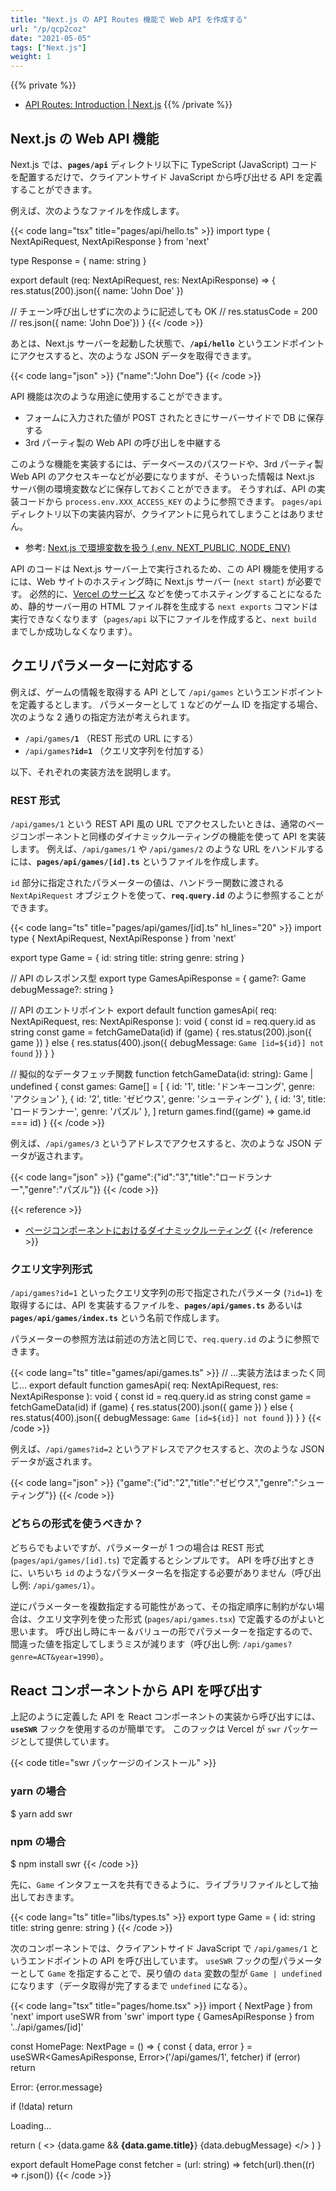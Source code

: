 ```yaml
---
title: "Next.js の API Routes 機能で Web API を作成する"
url: "/p/qcp2coz"
date: "2021-05-05"
tags: ["Next.js"]
weight: 1
---
```


{{% private %}}
- [API Routes: Introduction | Next.js](https://nextjs.org/docs/api-routes/introduction)
{{% /private %}}

Next.js の Web API 機能
----

Next.js では、__`pages/api`__ ディレクトリ以下に TypeScript (JavaScript) コードを配置するだけで、クライアントサイド JavaScript から呼び出せる API を定義することができます。

例えば、次のようなファイルを作成します。

{{< code lang="tsx" title="pages/api/hello.ts" >}}
import type { NextApiRequest, NextApiResponse } from 'next'

type Response = {
  name: string
}

export default (req: NextApiRequest, res: NextApiResponse<Response>) => {
  res.status(200).json({ name: 'John Doe' })

  // チェーン呼び出しせずに次のように記述しても OK
  // res.statusCode = 200
  // res.json({ name: 'John Doe'})
}
{{< /code >}}

あとは、Next.js サーバーを起動した状態で、__`/api/hello`__ というエンドポイントにアクセスすると、次のような JSON データを取得できます。

{{< code lang="json" >}}
{"name":"John Doe"}
{{< /code >}}

API 機能は次のような用途に使用することができます。

- フォームに入力された値が POST されたときにサーバーサイドで DB に保存する
- 3rd パーティ製の Web API の呼び出しを中継する

このような機能を実装するには、データベースのパスワードや、3rd パーティ製 Web API のアクセスキーなどが必要になりますが、そういった情報は Next.js サーバ側の環境変数などに保存しておくことができます。
そうすれば、API の実装コードから `process.env.XXX_ACCESS_KEY` のように参照できます。
`pages/api` ディレクトリ以下の実装内容が、クライアントに見られてしまうことはありません。

- 参考: [Next.js で環境変数を扱う (.env, NEXT_PUBLIC, NODE_ENV)](/p/gbpeyov)

API のコードは Next.js サーバー上で実行されるため、この API 機能を使用するには、Web サイトのホスティング時に Next.js サーバー (`next start`) が必要です。
必然的に、[Vercel のサービス](https://vercel.com/) などを使ってホスティングすることになるため、静的サーバー用の HTML ファイル群を生成する `next exports` コマンドは実行できなくなります（`pages/api` 以下にファイルを作成すると、`next build` までしか成功しなくなります）。


クエリパラメーターに対応する
----

例えば、ゲームの情報を取得する API として `/api/games` というエンドポイントを定義するとします。
パラメーターとして `1` などのゲーム ID を指定する場合、次のような 2 通りの指定方法が考えられます。

- <code>/api/games<strong>/1</strong></code> （REST 形式の URL にする）
- <code>/api/games<strong>?id=1</strong></code> （クエリ文字列を付加する）

以下、それぞれの実装方法を説明します。

### REST 形式

`/api/games/1` という REST API 風の URL でアクセスしたいときは、通常のページコンポーネントと同様のダイナミックルーティングの機能を使って API を実装します。
例えば、`/api/games/1` や `/api/games/2` のような URL をハンドルするには、__`pages/api/games/[id].ts`__ というファイルを作成します。

`id` 部分に指定されたパラメーターの値は、ハンドラー関数に渡される `NextApiRequest` オブジェクトを使って、__`req.query.id`__ のように参照することができます。

{{< code lang="ts" title="pages/api/games/[id].ts" hl_lines="20" >}}
import type { NextApiRequest, NextApiResponse } from 'next'

export type Game = {
  id: string
  title: string
  genre: string
}

// API のレスポンス型
export type GamesApiResponse = {
  game?: Game
  debugMessage?: string
}

// API のエントリポイント
export default function gamesApi(
  req: NextApiRequest,
  res: NextApiResponse<GamesApiResponse>
): void {
  const id = req.query.id as string
  const game = fetchGameData(id)
  if (game) {
    res.status(200).json({ game })
  } else {
    res.status(400).json({ debugMessage: `Game [id=${id}] not found` })
  }
}

// 擬似的なデータフェッチ関数
function fetchGameData(id: string): Game | undefined {
  const games: Game[] = [
    { id: '1', title: 'ドンキーコング', genre: 'アクション' },
    { id: '2', title: 'ゼビウス', genre: 'シューティング' },
    { id: '3', title: 'ロードランナー', genre: 'パズル' },
  ]
  return games.find((game) => game.id === id)
}
{{< /code >}}

例えば、`/api/games/3` というアドレスでアクセスすると、次のような JSON データが返されます。

{{< code lang="json" >}}
{"game":{"id":"3","title":"ロードランナー","genre":"パズル"}}
{{< /code >}}

{{< reference >}}
- [ページコンポーネントにおけるダイナミックルーティング](/p/rdq3ep2)
{{< /reference >}}

### クエリ文字列形式

`/api/games?id=1` といったクエリ文字列の形で指定されたパラメータ (`?id=1`) を取得するには、API を実装するファイルを、__`pages/api/games.ts`__ あるいは __`pages/api/games/index.ts`__ という名前で作成します。

パラメーターの参照方法は前述の方法と同じで、`req.query.id` のように参照できます。

{{< code lang="ts" title="games/api/games.ts" >}}
// ...実装方法はまったく同じ...
export default function gamesApi(
  req: NextApiRequest,
  res: NextApiResponse<GamesApiResponse>
): void {
  const id = req.query.id as string
  const game = fetchGameData(id)
  if (game) {
    res.status(200).json({ game })
  } else {
    res.status(400).json({ debugMessage: `Game [id=${id}] not found` })
  }
}
{{< /code >}}

例えば、`/api/games?id=2` というアドレスでアクセスすると、次のような JSON データが返されます。

{{< code lang="json" >}}
{"game":{"id":"2","title":"ゼビウス","genre":"シューティング"}}
{{< /code >}}


### どちらの形式を使うべきか？

どちらでもよいですが、パラメーターが 1 つの場合は REST 形式 (`pages/api/games/[id].ts`) で定義するとシンプルです。
API を呼び出すときに、いちいち `id` のようなパラメーター名を指定する必要がありません（呼び出し例: `/api/games/1`）。

逆にパラメーターを複数指定する可能性があって、その指定順序に制約がない場合は、クエリ文字列を使った形式 (`pages/api/games.tsx`) で定義するのがよいと思います。
呼び出し時にキー＆バリューの形でパラメーターを指定するので、間違った値を指定してしまうミスが減ります（呼び出し例: `/api/games?genre=ACT&year=1990`）。


React コンポーネントから API を呼び出す
----

上記のように定義した API を React コンポーネントの実装から呼び出すには、__`useSWR`__ フックを使用するのが簡単です。
このフックは Vercel が `swr` パッケージとして提供しています。

{{< code title="swr パッケージのインストール" >}}
### yarn の場合
$ yarn add swr

### npm の場合
$ npm install swr
{{< /code >}}

先に、`Game` インタフェースを共有できるように、ライブラリファイルとして抽出しておきます。

{{< code lang="ts" title="libs/types.ts" >}}
export type Game = {
  id: string
  title: string
  genre: string
}
{{< /code >}}

次のコンポーネントでは、クライアントサイド JavaScript で `/api/games/1` というエンドポイントの API を呼び出しています。
`useSWR` フックの型パラメーターとして `Game` を指定することで、戻り値の `data` 変数の型が `Game | undefined` になります（データ取得が完了するまで `undefined` になる）。

{{< code lang="tsx" title="pages/home.tsx" >}}
import { NextPage } from 'next'
import useSWR from 'swr'
import type { GamesApiResponse } from '../api/games/[id]'

const HomePage: NextPage = () => {
  const { data, error } = useSWR<GamesApiResponse, Error>('/api/games/1', fetcher)
  if (error) return <p>Error: {error.message}</p>
  if (!data) return <p>Loading...</p>

  return (
    <>
      {data.game && <b>{data.game.title}</b>}
      {data.debugMessage}
    </>
  )
}

export default HomePage
const fetcher = (url: string) => fetch(url).then((r) => r.json())
{{< /code >}}

